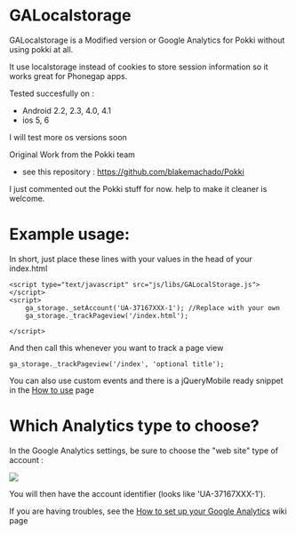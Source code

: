 GALocalstorage
==============

GALocalstorage is a Modified version or Google Analytics for Pokki without using pokki at all.

It use localstorage instead of cookies to store session information so it works great for Phonegap apps.

Tested succesfully on :
 * Android 2.2, 2.3, 4.0, 4.1
 * ios 5, 6

I will test more os versions soon


Original Work from the Pokki team 
 * see this repository : https://github.com/blakemachado/Pokki

I just commented out the Pokki stuff for now. help to make it cleaner is welcome.


Example usage:
==============

In short, just place these lines with your values in the head of your index.html

    <script type="text/javascript" src="js/libs/GALocalStorage.js"></script>
    <script>
        ga_storage._setAccount('UA-37167XXX-1'); //Replace with your own
        ga_storage._trackPageview('/index.html');
        
    </script>

And then call this whenever you want to track a page view

    ga_storage._trackPageview('/index', 'optional title');
    
    
You can also use custom events and there is a jQueryMobile ready snippet in the [How to use](https://github.com/ggendre/GALocalStorage/wiki/How-to-use) page


Which Analytics type to choose?
===============================

In the Google Analytics settings, be sure to choose the "web site" type of account :

<img src="https://f.cloud.github.com/assets/2635194/81629/009eac9c-6349-11e2-9882-0a337be9053f.jpg"/>

You will then have the account identifier (looks like 'UA-37167XXX-1').

If you are having troubles, see the [How to set up your Google Analytics](https://github.com/ggendre/GALocalStorage/wiki/How-to-set-up-Google-Analytics) wiki page

